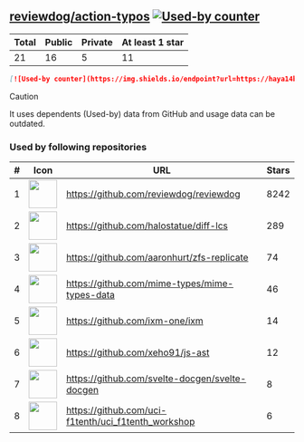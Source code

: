 





## [reviewdog/action-typos](https://github.com/reviewdog/action-typos) [![Used-by counter](https://img.shields.io/endpoint?url=https://haya14busa.github.io/github-used-by/data/reviewdog/action-typos/shieldsio.json)](https://github.com/haya14busa/github-used-by/tree/main/repo/reviewdog/action-typos)

| Total | Public | Private | At least 1 star
| ----- | ------ | ------- | ---------------
| 21 | 16 | 5 | 11 |

```md
[![Used-by counter](https://img.shields.io/endpoint?url=https://haya14busa.github.io/github-used-by/data/reviewdog/action-typos/shieldsio.json)](https://github.com/haya14busa/github-used-by/tree/main/repo/reviewdog/action-typos)
```

> [!CAUTION]
> It uses dependents (Used-by) data from GitHub and usage data can be outdated.

### Used by following repositories

| # | Icon | URL | Stars |
| -- | -- | -- | -- | 
|1|<img src="https://github.com/reviewdog.png" width=50 height=50>|https://github.com/reviewdog/reviewdog|8242|
|2|<img src="https://github.com/halostatue.png" width=50 height=50>|https://github.com/halostatue/diff-lcs|289|
|3|<img src="https://github.com/aaronhurt.png" width=50 height=50>|https://github.com/aaronhurt/zfs-replicate|74|
|4|<img src="https://github.com/mime-types.png" width=50 height=50>|https://github.com/mime-types/mime-types-data|46|
|5|<img src="https://github.com/ixm-one.png" width=50 height=50>|https://github.com/ixm-one/ixm|14|
|6|<img src="https://github.com/xeho91.png" width=50 height=50>|https://github.com/xeho91/js-ast|12|
|7|<img src="https://github.com/svelte-docgen.png" width=50 height=50>|https://github.com/svelte-docgen/svelte-docgen|8|
|8|<img src="https://github.com/uci-f1tenth.png" width=50 height=50>|https://github.com/uci-f1tenth/uci_f1tenth_workshop|6|
